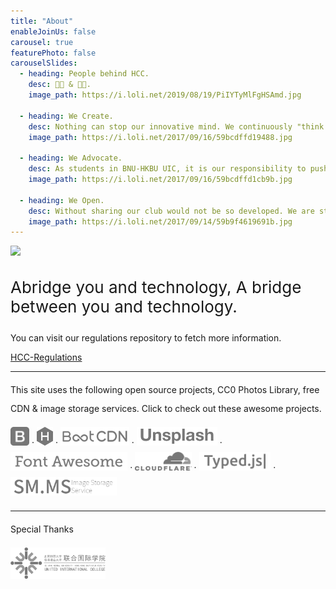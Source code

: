 ```yaml
---
title: "About"
enableJoinUs: false
carousel: true
featurePhoto: false
carouselSlides:
  - heading: People behind HCC.
    desc: 👩‍💻 & 👨‍💻.
    image_path: https://i.loli.net/2019/08/19/PiIYTyMlFgHSAmd.jpg

  - heading: We Create.
    desc: Nothing can stop our innovative mind. We continuously "think different" and develop projects in a variety of fields, not only software.
    image_path: https://i.loli.net/2017/09/16/59bcdffd19488.jpg

  - heading: We Advocate.
    desc: As students in BNU-HKBU UIC, it is our responsibility to push our school's information technology development, while we also try our best to build a technical atmosphere and spread it around.
    image_path: https://i.loli.net/2017/09/16/59bcdffd1cb9b.jpg

  - heading: We Open.
    desc: Without sharing our club would not be so developed. We are standing on the shoulders of giants. Thus, we always put open source, and creative common, into practice.
    image_path: https://i.loli.net/2017/09/14/59b9f4619691b.jpg
---
```


<div class="text-center">
<img class="img-fluid" src="/img/uichccblack.svg" style="height: 50px">
<p style="font-size: 26px; margin-top: 2rem">Abridge you and technology, A bridge between you and technology.</p>
<p>You can visit our regulations repository to fetch more information.</p>
<p><a href="https://github.com/UICHCC/HCC-Regulations" class="btn btn-primary"><i class="fab fa-github" aria-hidden="true"></i> HCC-Regulations</a></p>
</div>

<div>
<hr class="featurette-divider">

<!-- /END THE FEATURETTES -->
<div class="thx" style="line-height: 30px">
<p>This site uses the following open source projects, CC0 Photos Library, free CDN &amp; image storage services. Click to check out these awesome projects.</p>
<a href="https://getbootstrap.com/"><img src="thx/boostrap.svg" height="30px"></a> &middot;
<a href="https://hexo.io/"><img src="thx/hexo.svg" height="30px"></a> &middot;
<a href="http://www.bootcdn.cn/"><img src="thx/bootcdn.svg" height="30px"></a> &middot;
<a href="https://unsplash.com/"><img src="thx/unsplash.svg" height="30px"></a> &middot;
<a href="http://fontawesome.io/"><img src="thx/fontawesome.svg" height="30px"></a> &middot;
<a href="https://www.cloudflare.com/"><img src="thx/cloudflare.svg" height="30px"></a> &middot;
<a href="http://www.mattboldt.com/demos/typed-js/"><img src="thx/typedjs.svg" height="30px"></a> &middot;
<a href="https://sm.ms/"><img src="thx/smms.svg" height="30px"></a>
</div>
<hr class="featurette-divider">
<div class="thx" style="line-height: 30px">
<p>Special Thanks</p>
<a href="http://uic.edu.hk/"><img src="thx/uic.svg" height="50px"></a>
</div>
</div>
